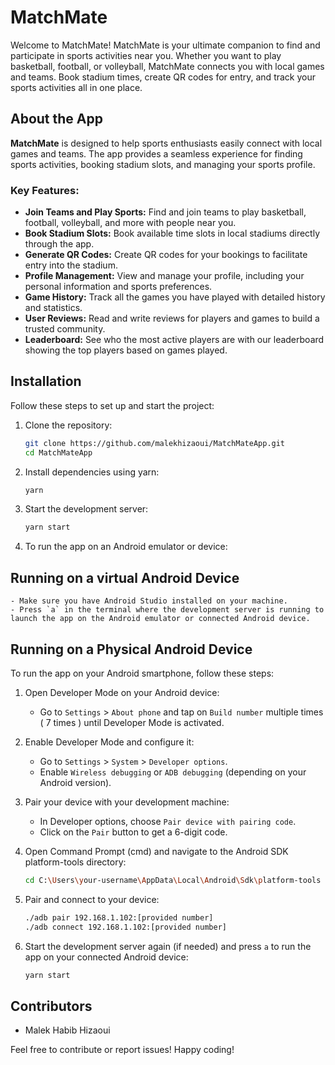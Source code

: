 # MatchMate

Welcome to MatchMate! MatchMate is your ultimate companion to find and participate in sports activities near you. Whether you want to play basketball, football, or volleyball, MatchMate connects you with local games and teams. Book stadium times, create QR codes for entry, and track your sports activities all in one place.

## About the App

**MatchMate** is designed to help sports enthusiasts easily connect with local games and teams. The app provides a seamless experience for finding sports activities, booking stadium slots, and managing your sports profile.

### Key Features:

- **Join Teams and Play Sports:** Find and join teams to play basketball, football, volleyball, and more with people near you.
- **Book Stadium Slots:** Book available time slots in local stadiums directly through the app.
- **Generate QR Codes:** Create QR codes for your bookings to facilitate entry into the stadium.
- **Profile Management:** View and manage your profile, including your personal information and sports preferences.
- **Game History:** Track all the games you have played with detailed history and statistics.
- **User Reviews:** Read and write reviews for players and games to build a trusted community.
- **Leaderboard:** See who the most active players are with our leaderboard showing the top players based on games played.

## Installation

Follow these steps to set up and start the project:

1. Clone the repository:
    ```bash
    git clone https://github.com/malekhizaoui/MatchMateApp.git
    cd MatchMateApp
    ```

2. Install dependencies using yarn:
    ```bash
    yarn
    ```

3. Start the development server:
    ```bash
    yarn start
    ```

4. To run the app on an Android emulator or device:
## Running on a virtual Android Device

    - Make sure you have Android Studio installed on your machine.
    - Press `a` in the terminal where the development server is running to launch the app on the Android emulator or connected Android device.

## Running on a Physical Android Device

To run the app on your Android smartphone, follow these steps:

1. Open Developer Mode on your Android device:
    - Go to `Settings` > `About phone` and tap on `Build number` multiple times ( 7 times ) until Developer Mode is activated.

2. Enable Developer Mode and configure it:
    - Go to `Settings` > `System` > `Developer options`.
    - Enable `Wireless debugging` or `ADB debugging` (depending on your Android version).

3. Pair your device with your development machine:
    - In Developer options, choose `Pair device with pairing code`.
    - Click on the `Pair` button to get a 6-digit code.

4. Open Command Prompt (cmd) and navigate to the Android SDK platform-tools directory:
    ```bash
    cd C:\Users\your-username\AppData\Local\Android\Sdk\platform-tools
    ```

5. Pair and connect to your device:
    ```bash
    ./adb pair 192.168.1.102:[provided number]
    ./adb connect 192.168.1.102:[provided number]
    ```

6. Start the development server again (if needed) and press `a` to run the app on your connected Android device:
    ```bash
    yarn start
    ```

## Contributors

- Malek Habib Hizaoui

Feel free to contribute or report issues! Happy coding!
